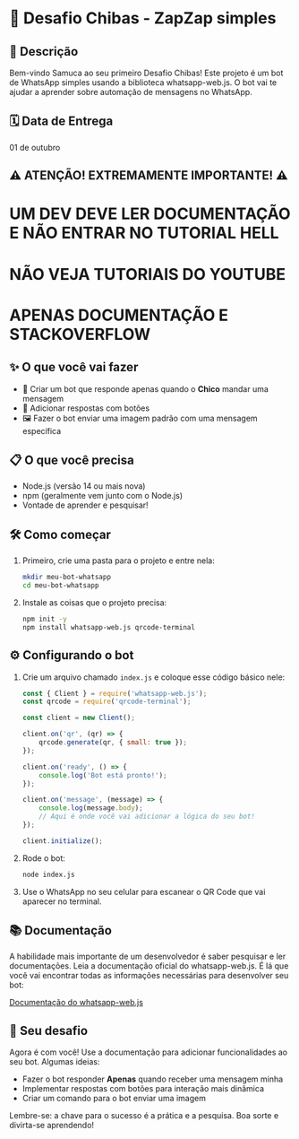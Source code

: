 # 🤖 Desafio Chibas - ZapZap simples

## 📝 Descrição
Bem-vindo Samuca ao seu primeiro Desafio Chibas! Este projeto é um bot de WhatsApp simples usando a biblioteca whatsapp-web.js. O bot vai te ajudar a aprender sobre automação de mensagens no WhatsApp.

## 🗓️ Data de Entrega
01 de outubro

## ⚠️ ATENÇÃO! EXTREMAMENTE IMPORTANTE! ⚠️

# UM DEV DEVE LER DOCUMENTAÇÃO E NÃO ENTRAR NO TUTORIAL HELL
# NÃO VEJA TUTORIAIS DO YOUTUBE
# APENAS DOCUMENTAÇÃO E STACKOVERFLOW

## ✨ O que você vai fazer
- 👋 Criar um bot que responde apenas quando o **Chico** mandar uma mensagem
- 🚀 Adicionar respostas com botões
- 🖼️ Fazer o bot enviar uma imagem padrão com uma mensagem específica

## 📋 O que você precisa
- Node.js (versão 14 ou mais nova)
- npm (geralmente vem junto com o Node.js)
- Vontade de aprender e pesquisar!

## 🛠️ Como começar

1. Primeiro, crie uma pasta para o projeto e entre nela:
   ```bash
   mkdir meu-bot-whatsapp
   cd meu-bot-whatsapp
   ```

2. Instale as coisas que o projeto precisa:
   ```bash
   npm init -y
   npm install whatsapp-web.js qrcode-terminal
   ```

## ⚙️ Configurando o bot

1. Crie um arquivo chamado `index.js` e coloque esse código básico nele:

   ```javascript
   const { Client } = require('whatsapp-web.js');
   const qrcode = require('qrcode-terminal');

   const client = new Client();

   client.on('qr', (qr) => {
       qrcode.generate(qr, { small: true });
   });

   client.on('ready', () => {
       console.log('Bot está pronto!');
   });

   client.on('message', (message) => {
       console.log(message.body);
       // Aqui é onde você vai adicionar a lógica do seu bot!
   });

   client.initialize();
   ```

2. Rode o bot:
   ```bash
   node index.js
   ```

3. Use o WhatsApp no seu celular para escanear o QR Code que vai aparecer no terminal.

## 📚 Documentação

A habilidade mais importante de um desenvolvedor é saber pesquisar e ler documentações. Leia a documentação oficial do whatsapp-web.js. É lá que você vai encontrar todas as informações necessárias para desenvolver seu bot:

[Documentação do whatsapp-web.js](https://docs.wwebjs.dev/)

## 🧪 Seu desafio
Agora é com você! Use a documentação para adicionar funcionalidades ao seu bot. Algumas ideias:
- Fazer o bot responder **Apenas** quando receber uma mensagem minha
- Implementar respostas com botões para interação mais dinâmica
- Criar um comando para o bot enviar uma imagem

Lembre-se: a chave para o sucesso é a prática e a pesquisa. Boa sorte e divirta-se aprendendo!
